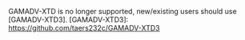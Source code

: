 GAMADV-XTD is no longer supported, new/existing users should use [GAMADV-XTD3].
[GAMADV-XTD3]: https://github.com/taers232c/GAMADV-XTD3
